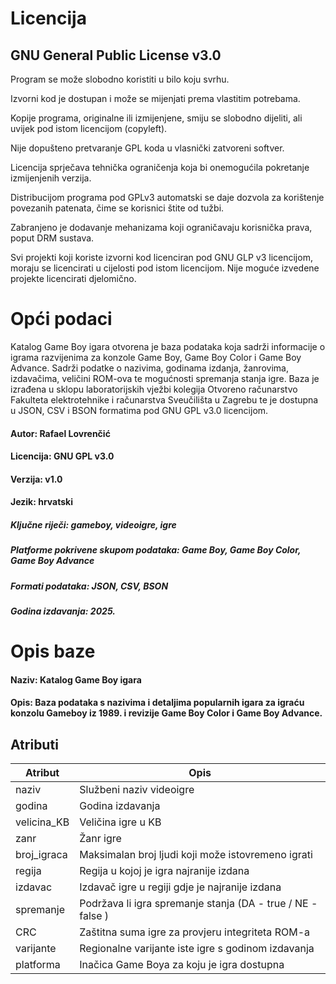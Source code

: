 # Licencija

## GNU General Public License v3.0

Program se može slobodno koristiti u bilo koju svrhu.

Izvorni kod je dostupan i može se mijenjati prema vlastitim potrebama.

Kopije programa, originalne ili izmijenjene, smiju se slobodno dijeliti, ali uvijek pod istom licencijom (copyleft).

Nije dopušteno pretvaranje GPL koda u vlasnički zatvoreni softver.

Licencija sprječava tehnička ograničenja koja bi onemogućila pokretanje izmijenjenih verzija.

Distribucijom programa pod GPLv3 automatski se daje dozvola za korištenje povezanih patenata, čime se korisnici štite od tužbi.

Zabranjeno je dodavanje mehanizama koji ograničavaju korisnička prava, poput DRM sustava.

Svi projekti koji koriste izvorni kod licenciran pod GNU GLP v3 licencijom, moraju se licencirati u cijelosti pod istom licencijom. Nije moguće izvedene projekte licencirati djelomično.

# Opći podaci

Katalog Game Boy igara otvorena je baza podataka koja sadrži informacije o igrama razvijenima za konzole Game Boy, Game Boy Color i Game Boy Advance. Sadrži podatke o nazivima, godinama izdanja, žanrovima, izdavačima, veličini ROM-ova te mogućnosti spremanja stanja igre. Baza je izrađena u sklopu laboratorijskih vježbi kolegija Otvoreno računarstvo Fakulteta elektrotehnike i računarstva Sveučilišta u Zagrebu te je dostupna u JSON, CSV i BSON formatima pod GNU GPL v3.0 licencijom.

#### Autor: Rafael Lovrenčić
#### Licencija: GNU GPL v3.0
#### Verzija: v1.0
#### Jezik: hrvatski

##### Ključne riječi: gameboy, videoigre, igre
##### Platforme pokrivene skupom podataka: Game Boy, Game Boy Color, Game Boy Advance
##### Formati podataka: JSON, CSV, BSON
##### Godina izdavanja: 2025.

# Opis baze
#### Naziv: Katalog Game Boy igara
#### Opis: Baza podataka s nazivima i detaljima popularnih igara za igraću konzolu Gameboy iz 1989. i revizije Game Boy Color i Game Boy Advance.

## Atributi

| Atribut     | Opis |
| -------     | ---- |
| naziv       | Službeni naziv videoigre |
| godina      | Godina izdavanja |
| velicina_KB | Veličina igre u KB |
| zanr        | Žanr igre |
| broj_igraca | Maksimalan broj ljudi koji može istovremeno igrati |
| regija      | Regija u kojoj je igra najranije izdana |
| izdavac     | Izdavač igre u regiji gdje je najranije izdana |
| spremanje   | Podržava li igra spremanje stanja (DA - true / NE - false ) |
| CRC         | Zaštitna suma igre za provjeru integriteta ROM-a |
| varijante   | Regionalne varijante iste igre s godinom izdavanja |
| platforma   | Inačica Game Boya za koju je igra dostupna |
